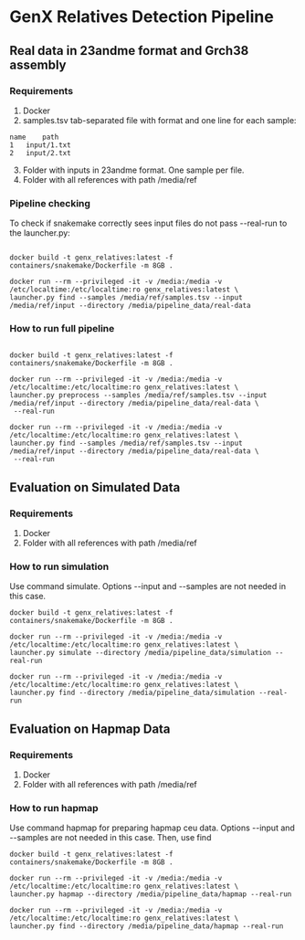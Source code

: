 # GenX Relatives Detection Pipeline


## Real data in 23andme format and Grch38 assembly

### Requirements

1. Docker
2. samples.tsv tab-separated file with format and one line for each sample:

```text
name	path
1	input/1.txt
2	input/2.txt
```
3. Folder with inputs in 23andme format. One sample per file.
4. Folder with all references with path /media/ref


### Pipeline checking 

To check if snakemake correctly sees input files do not pass --real-run to the launcher.py:

```text

docker build -t genx_relatives:latest -f containers/snakemake/Dockerfile -m 8GB .

docker run --rm --privileged -it -v /media:/media -v /etc/localtime:/etc/localtime:ro genx_relatives:latest \
launcher.py find --samples /media/ref/samples.tsv --input /media/ref/input --directory /media/pipeline_data/real-data 
```

### How to run full pipeline

```text

docker build -t genx_relatives:latest -f containers/snakemake/Dockerfile -m 8GB .

docker run --rm --privileged -it -v /media:/media -v /etc/localtime:/etc/localtime:ro genx_relatives:latest \
launcher.py preprocess --samples /media/ref/samples.tsv --input /media/ref/input --directory /media/pipeline_data/real-data \
 --real-run

docker run --rm --privileged -it -v /media:/media -v /etc/localtime:/etc/localtime:ro genx_relatives:latest \
launcher.py find --samples /media/ref/samples.tsv --input /media/ref/input --directory /media/pipeline_data/real-data \
 --real-run
```

## Evaluation on Simulated Data

### Requirements

1. Docker
2. Folder with all references with path /media/ref

### How to run simulation

Use command simulate. Options --input and --samples are not needed in this case.

```text
docker build -t genx_relatives:latest -f containers/snakemake/Dockerfile -m 8GB .

docker run --rm --privileged -it -v /media:/media -v /etc/localtime:/etc/localtime:ro genx_relatives:latest \
launcher.py simulate --directory /media/pipeline_data/simulation --real-run

docker run --rm --privileged -it -v /media:/media -v /etc/localtime:/etc/localtime:ro genx_relatives:latest \
launcher.py find --directory /media/pipeline_data/simulation --real-run 
```

## Evaluation on Hapmap Data

### Requirements

1. Docker
2. Folder with all references with path /media/ref

### How to run hapmap

Use command hapmap for preparing hapmap ceu data. Options --input and --samples are not needed in this case.
Then, use find

```text
docker build -t genx_relatives:latest -f containers/snakemake/Dockerfile -m 8GB .

docker run --rm --privileged -it -v /media:/media -v /etc/localtime:/etc/localtime:ro genx_relatives:latest \
launcher.py hapmap --directory /media/pipeline_data/hapmap --real-run

docker run --rm --privileged -it -v /media:/media -v /etc/localtime:/etc/localtime:ro genx_relatives:latest \
launcher.py find --directory /media/pipeline_data/hapmap --real-run
```